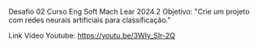 Desafio 02 Curso Eng Soft Mach Lear 2024.2
Objetivo: "Crie um projeto com redes neurais artificiais para classificação."

Link Vídeo Youtube: https://youtu.be/3WIy_SIr-2Q

